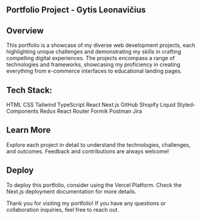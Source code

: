 ##  Portfolio Project - Gytis Leonavičius
## Overview
This portfolio is a showcase of my diverse web development projects, each highlighting unique challenges and demonstrating my skills in crafting compelling digital experiences. The projects encompass a range of technologies and frameworks, showcasing my proficiency in creating everything from e-commerce interfaces to educational landing pages.

## Tech Stack:

HTML
CSS
Tailwind
TypeScript
React
Next.js
GitHub
Shopify
Liquid
Styled-Components
Redux
React Router
Formik
Postman
Jira


## Learn More
Explore each project in detail to understand the technologies, challenges, and outcomes. Feedback and contributions are always welcome!


## Deploy
To deploy this portfolio, consider using the Vercel Platform. Check the Next.js deployment documentation for more details.


Thank you for visiting my portfolio! If you have any questions or collaboration inquiries, feel free to reach out.
